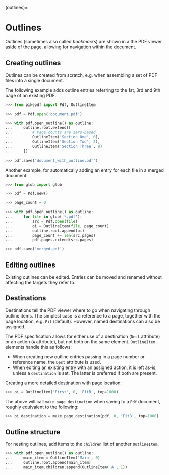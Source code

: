 (outlines)=

# Outlines

Outlines (sometimes also called *bookmarks*) are shown in a the PDF viewer
aside of the page, allowing for navigation within the document.

## Creating outlines

Outlines can be created from scratch, e.g. when assembling a set of PDF files
into a single document.

The following example adds outline entries referring to the 1st, 3rd and 9th page
of an existing PDF.

```python
>>> from pikepdf import Pdf, OutlineItem

>>> pdf = Pdf.open('document.pdf')

>>> with pdf.open_outline() as outline:
...     outline.root.extend([
...         # Page counts are zero-based
...         OutlineItem('Section One', 0),
...         OutlineItem('Section Two', 2),
...         OutlineItem('Section Three', 8)
...     ])

>>> pdf.save('document_with_outline.pdf')
```

Another example, for automatically adding an entry for each file in a merged document:

```python
>>> from glob import glob

>>> pdf = Pdf.new()

>>> page_count = 0

>>> with pdf.open_outline() as outline:
...     for file in glob('*.pdf'):
...         src = Pdf.open(file)
...         oi = OutlineItem(file, page_count)
...         outline.root.append(oi)
...         page_count += len(src.pages)
...         pdf.pages.extend(src.pages)

>>> pdf.save('merged.pdf')
```

## Editing outlines

Existing outlines can be edited. Entries can be moved and renamed without affecting
the targets they refer to.

## Destinations

Destinations tell the PDF viewer where to go when navigating through outline items.
The simplest case is a reference to a page, together with the page location, e.g.
`Fit` (default). However, named destinations can also be assigned.

The PDF specification allows for either use of a destination (`Dest` attribute) or
an action (`A` attribute), but not both on the same element. `OutlineItem` elements
handle this as follows:

- When creating new outline entries passing in a page number or reference name,
  the `Dest` attribute is used.
- When editing an existing entry with an assigned action, it is left as-is, unless a
  `destination` is set. The latter is preferred if both are present.

Creating a more detailed destination with page location:

```python
>>> oi = OutlineItem('First', 0, 'FitB', top=1000)
```

The above will call `make_page_destination` when saving to a `Pdf` document,
roughly equivalent to the following:

```python
>>> oi.destination = make_page_destination(pdf, 0, 'FitB', top=1000)
```

## Outline structure

For nesting outlines, add items to the `children` list of another `OutlineItem`.

```python
>>> with pdf.open_outline() as outline:
...     main_item = OutlineItem('Main', 0)
...     outline.root.append(main_item)
...     main_item.children.append(OutlineItem('A', 1))
```
